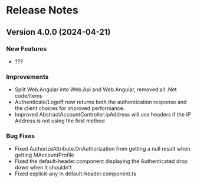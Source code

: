 # Release Notes

## Version 4.0.0 (2024-04-21)

### New Features
- ???

### Improvements
- Split Web.Angular into Web.Api and Web.Angular, removed all .Net code/items
- Authenticate/Logoff now returns both the authentication response and the client choices for improved performance.
- Improved AbstractAccountController.ipAddress will use headers if the IP Address is not using the first method

### Bug Fixes
- Fixed AuthorizeAttribute.OnAuthorization from getting a null result when getting MAccountProfile
- Fixed the default-header.component displaying the Authenticated drop down when it shouldn't
- Fixed explicit-any in default-header.component.ts
